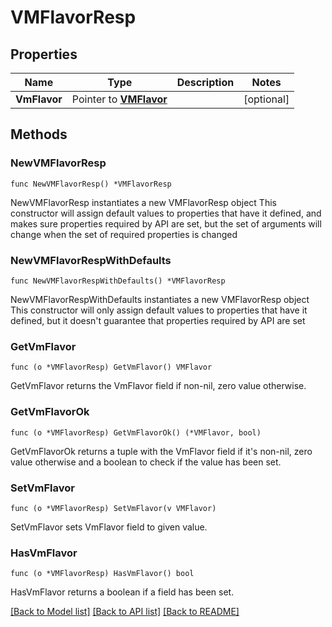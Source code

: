 # VMFlavorResp

## Properties

Name | Type | Description | Notes
------------ | ------------- | ------------- | -------------
**VmFlavor** | Pointer to [**VMFlavor**](VMFlavor.md) |  | [optional] 

## Methods

### NewVMFlavorResp

`func NewVMFlavorResp() *VMFlavorResp`

NewVMFlavorResp instantiates a new VMFlavorResp object
This constructor will assign default values to properties that have it defined,
and makes sure properties required by API are set, but the set of arguments
will change when the set of required properties is changed

### NewVMFlavorRespWithDefaults

`func NewVMFlavorRespWithDefaults() *VMFlavorResp`

NewVMFlavorRespWithDefaults instantiates a new VMFlavorResp object
This constructor will only assign default values to properties that have it defined,
but it doesn't guarantee that properties required by API are set

### GetVmFlavor

`func (o *VMFlavorResp) GetVmFlavor() VMFlavor`

GetVmFlavor returns the VmFlavor field if non-nil, zero value otherwise.

### GetVmFlavorOk

`func (o *VMFlavorResp) GetVmFlavorOk() (*VMFlavor, bool)`

GetVmFlavorOk returns a tuple with the VmFlavor field if it's non-nil, zero value otherwise
and a boolean to check if the value has been set.

### SetVmFlavor

`func (o *VMFlavorResp) SetVmFlavor(v VMFlavor)`

SetVmFlavor sets VmFlavor field to given value.

### HasVmFlavor

`func (o *VMFlavorResp) HasVmFlavor() bool`

HasVmFlavor returns a boolean if a field has been set.


[[Back to Model list]](../README.md#documentation-for-models) [[Back to API list]](../README.md#documentation-for-api-endpoints) [[Back to README]](../README.md)


